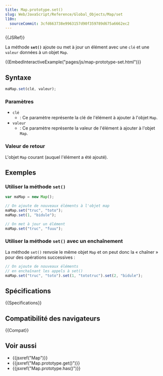 ```yaml
---
title: Map.prototype.set()
slug: Web/JavaScript/Reference/Global_Objects/Map/set
l10n:
  sourceCommit: 3cfd663738e9963157d90f359789d675a6662ec2
---
```


{{JSRef}}

La méthode **`set()`** ajoute ou met à jour un élément avec une `clé` et une `valeur` données à un objet `Map`.

{{EmbedInteractiveExample("pages/js/map-prototype-set.html")}}

## Syntaxe

```js
maMap.set(clé, valeur);
```

### Paramètres

- `clé`
  - : Ce paramètre représente la clé de l'élément à ajouter à l'objet `Map`.
- `valeur`
  - : Ce paramètre représente la valeur de l'élément à ajouter à l'objet `Map`.

### Valeur de retour

L'objet `Map` courant (auquel l'élément a été ajouté).

## Exemples

### Utiliser la méthode `set()`

```js
var maMap = new Map();

// On ajoute de nouveaux éléments à l'objet map
maMap.set("truc", "toto");
maMap.set(1, "bidule");

// On met à jour un élément
maMap.set("truc", "fuuu");
```

### Utiliser la méthode `set()` avec un enchaînement

La méthode `set()` renvoie le même objet `Map` et on peut donc la « chaîner » pour des opérations successives :

```js
// On ajoute de nouveaux éléments
// en enchaînant les appels à set()
maMap.set("truc", "toto").set(1, "tototruc").set(2, "bidule");
```

## Spécifications

{{Specifications}}

## Compatibilité des navigateurs

{{Compat}}

## Voir aussi

- {{jsxref("Map")}}
- {{jsxref("Map.prototype.get()")}}
- {{jsxref("Map.prototype.has()")}}
